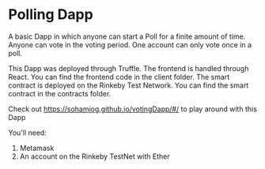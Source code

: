 # Polling Dapp
 
A basic Dapp in which anyone can start a Poll for a finite amount of time. Anyone can vote in the voting period. One account can only vote once in a poll.

This Dapp was deployed through Truffle. 
The frontend is handled through React. You can find the frontend code in the client folder.
The smart contract is deployed on the Rinkeby Test Network. You can find the smart contract in the contracts folder.


Check out https://sohamjog.github.io/votingDapp/#/ to play around with this Dapp

You'll need:
1. Metamask
2. An account on the Rinkeby TestNet with Ether

